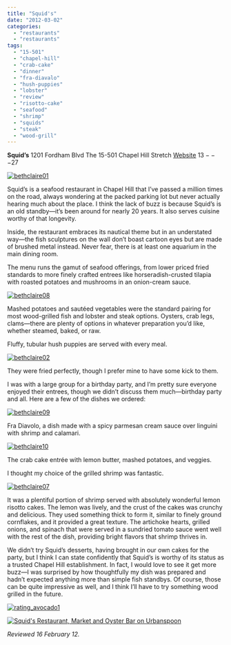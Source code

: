 ```yaml
---
title: "Squid's"
date: "2012-03-02"
categories: 
  - "restaurants"
  - "restaurants"
tags: 
  - "15-501"
  - "chapel-hill"
  - "crab-cake"
  - "dinner"
  - "fra-diavalo"
  - "hush-puppies"
  - "lobster"
  - "review"
  - "risotto-cake"
  - "seafood"
  - "shrimp"
  - "squids"
  - "steak"
  - "wood-grill"
---
```


**Squid’s** 1201 Fordham Blvd The 15-501 Chapel Hill Stretch [Website](http://www.squidsrestaurant.com/index.shtml) $13---$27

[![](http://s3.amazonaws.com/thegourmez-wpmedia/2012/02/bethclaire01.jpg "bethclaire01")](http://s3.amazonaws.com/thegourmez-wpmedia/2012/02/bethclaire01.jpg)

Squid’s is a seafood restaurant in Chapel Hill that I’ve passed a million times on the road, always wondering at the packed parking lot but never actually hearing much about the place. I think the lack of buzz is because Squid’s is an old standby—it’s been around for nearly 20 years. It also serves cuisine worthy of that longevity.

Inside, the restaurant embraces its nautical theme but in an understated way—the fish sculptures on the wall don’t boast cartoon eyes but are made of brushed metal instead. Never fear, there is at least one aquarium in the main dining room.

The menu runs the gamut of seafood offerings, from lower priced fried standards to more finely crafted entrees like horseradish-crusted tilapia with roasted potatoes and mushrooms in an onion-cream sauce.

[![](http://s3.amazonaws.com/thegourmez-wpmedia/2012/02/bethclaire08.jpg "bethclaire08")](http://s3.amazonaws.com/thegourmez-wpmedia/2012/02/bethclaire08.jpg)

Mashed potatoes and sautéed vegetables were the standard pairing for most wood-grilled fish and lobster and steak options. Oysters, crab legs, clams—there are plenty of options in whatever preparation you’d like, whether steamed, baked, or raw.

Fluffy, tubular hush puppies are served with every meal.

[![](http://s3.amazonaws.com/thegourmez-wpmedia/2012/02/bethclaire02.jpg "bethclaire02")](http://s3.amazonaws.com/thegourmez-wpmedia/2012/02/bethclaire02.jpg)

They were fried perfectly, though I prefer mine to have some kick to them.

I was with a large group for a birthday party, and I’m pretty sure everyone enjoyed their entrees, though we didn’t discuss them much—birthday party and all. Here are a few of the dishes we ordered:

[![](http://s3.amazonaws.com/thegourmez-wpmedia/2012/02/bethclaire09.jpg "bethclaire09")](http://s3.amazonaws.com/thegourmez-wpmedia/2012/02/bethclaire09.jpg)

Fra Diavolo, a dish made with a spicy parmesan cream sauce over linguini with shrimp and calamari.

[![](http://s3.amazonaws.com/thegourmez-wpmedia/2012/02/bethclaire10.jpg "bethclaire10")](http://s3.amazonaws.com/thegourmez-wpmedia/2012/02/bethclaire10.jpg)

The crab cake entrée with lemon butter, mashed potatoes, and veggies.

I thought my choice of the grilled shrimp was fantastic.

[![](http://s3.amazonaws.com/thegourmez-wpmedia/2012/02/bethclaire07.jpg "bethclaire07")](http://s3.amazonaws.com/thegourmez-wpmedia/2012/02/bethclaire07.jpg)

It was a plentiful portion of shrimp served with absolutely wonderful lemon risotto cakes. The lemon was lively, and the crust of the cakes was crunchy and delicious. They used something thick to form it, similar to finely ground cornflakes, and it provided a great texture. The artichoke hearts, grilled onions, and spinach that were served in a sundried tomato sauce went well with the rest of the dish, providing bright flavors that shrimp thrives in.

We didn’t try Squid’s desserts, having brought in our own cakes for the party, but I think I can state confidently that Squid’s is worthy of its status as a trusted Chapel Hill establishment. In fact, I would love to see it get more buzz—I was surprised by how thoughtfully my dish was prepared and hadn’t expected anything more than simple fish standbys. Of course, those can be quite impressive as well, and I think I’ll have to try something wood grilled in the future.

[![](http://s3.amazonaws.com/thegourmez-wpmedia/2009/02/rating_avocado1.gif "rating_avocado1")](http://s3.amazonaws.com/thegourmez-wpmedia/2009/02/rating_avocado1.gif)

[![Squid's Restaurant, Market and Oyster Bar on Urbanspoon](http://www.urbanspoon.com/b/link/292111/minilink.gif)](http://www.urbanspoon.com/r/25/292111/restaurant/Squids-Restaurant-Market-and-Oyster-Bar-Chapel-Hill)

_Reviewed 16 February 12._
